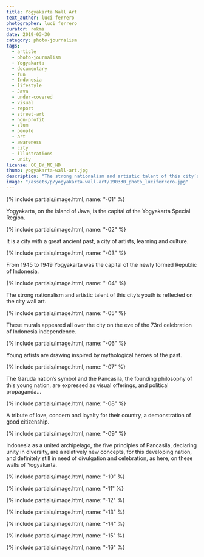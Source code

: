 ```yaml
---
title: Yogyakarta Wall Art
text_author: luci ferrero
photographer: luci ferrero
curator: rokma
date: 2019-03-30
category: photo-journalism
tags:
  - article
  - photo-journalism
  - Yogyakarta
  - documentary
  - fun
  - Indonesia
  - lifestyle
  - Java
  - under-covered
  - visual
  - report
  - street-art
  - non-profit
  - slum
  - people
  - art
  - awareness
  - city
  - illustrations
  - unity
license: CC_BY_NC_ND
thumb: yogyakarta-wall-art.jpg
description: "The strong nationalism and artistic talent of this city’s young people is reflected in these murals that appeared all over the on the eve of the 73 year celebration of Indonesia independence."
image: "/assets/p/yogyakarta-wall-art/190330_photo_luciferrero.jpg"
---
```


{% include partials/image.html, name: "-01" %}


Yogyakarta, on the island of Java, is the capital of the Yogyakarta Special Region.

{% include partials/image.html, name: "-02" %}


It is a city with a great ancient past, a city of artists, learning and culture.

{% include partials/image.html, name: "-03" %}

From 1945 to 1949 Yogyakarta was the capital of the newly formed Republic of Indonesia.

{% include partials/image.html, name: "-04" %}

The strong nationalism and artistic talent of this city’s youth is reflected on the city wall art.

{% include partials/image.html, name: "-05" %}


These murals appeared all over the city on the eve of the 73rd celebration of Indonesia independence.

{% include partials/image.html, name: "-06" %}


Young artists are drawing inspired by mythological heroes of the past.

{% include partials/image.html, name: "-07" %}


The Garuda nation’s symbol and the Pancasila, the founding philosophy of this young nation, are expressed as visual offerings, and political propaganda...

{% include partials/image.html, name: "-08" %}

A tribute of love, concern and loyalty for their country, a demonstration of good citizenship.

{% include partials/image.html, name: "-09" %}

Indonesia as a united archipelago, the five principles of Pancasila, declaring unity in diversity, are a relatively new concepts, for this developing nation, and definitely still in need of divulgation and celebration, as here, on these walls of Yogyakarta.



{% include partials/image.html, name: "-10" %}

{% include partials/image.html, name: "-11" %}

{% include partials/image.html, name: "-12" %}

{% include partials/image.html, name: "-13" %}

{% include partials/image.html, name: "-14" %}

{% include partials/image.html, name: "-15" %}

{% include partials/image.html, name: "-16" %}
